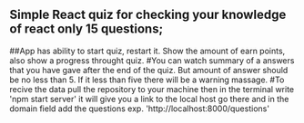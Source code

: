 ## Simple React quiz for checking your knowledge of react only 15 questions;
##App has ability to start quiz, restart it. Show the amount of earn points, also show a progress throught quiz. 
#You can watch summary of a answers that you have gave after the end of the quiz. But amount of answer should be no less than 5. If it less than five there will be a warning massage.
#To recive the data pull the repository to your machine then in the terminal write 'npm start server' it will give you a link to the local host go there and in the domain field add the questions exp. 'http://localhost:8000/questions'
